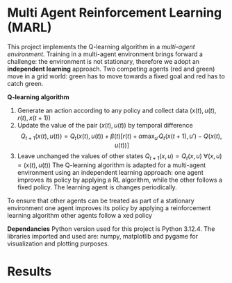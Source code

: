 # Multi Agent Reinforcement Learning (MARL)
This project implements the Q-learning algorithm in a *multi-agent environment*. Training in a multi-agent environment brings forward a challenge: the environment is not stationary, therefore we adopt an **independent learning** approach. Two competing agents (red and green) move in a grid world: green has to move towards a fixed goal and red has to catch green.  


**Q-learning algorithm**
1) Generate an action according to any policy and collect data $(x(t), u(t), r(t), x(t+1))$
2) Update the value of the pair $(x(t), u(t))$ by temporal difference $$Q_{t+1}(x(t), u(t)) = Q_{t}(x(t), u(t)) + \beta(t)[r(t) + \alpha \max_{u'} Q_t (x(t+1), u') - Q(x(t), u(t))] $$
3) Leave unchanged the values of other states $Q_{t+1}(x, u) = Q_t(x,u)$ $\forall(x,u) \!= (x(t), u(t))$
The Q-learning algorithm is adapted for a multi-agent environment using an independent learning approach: one agent improves its policy by applying a RL algorithm, while the other follows a fixed policy. The learning agent is changes periodically. 

To ensure that other agents can be treated as part of a stationary environment
one agent improves its policy by applying a reinforcement learning algorithm
other agents follow a  xed policy

**Dependancies**
Python version used for this project is Python 3.12.4. The libraries imported and used are: numpy, matplotlib and pygame for visualization and plotting purposes. 

# Results 
